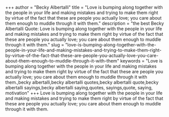 +++
author = "Becky Albertalli"
title = "Love is bumping along together with the people in your life and making mistakes and trying to make them right by virtue of the fact that these are people you actually love; you care about them enough to muddle through it with them."
description = "the best Becky Albertalli Quote: Love is bumping along together with the people in your life and making mistakes and trying to make them right by virtue of the fact that these are people you actually love; you care about them enough to muddle through it with them."
slug = "love-is-bumping-along-together-with-the-people-in-your-life-and-making-mistakes-and-trying-to-make-them-right-by-virtue-of-the-fact-that-these-are-people-you-actually-love-you-care-about-them-enough-to-muddle-through-it-with-them"
keywords = "Love is bumping along together with the people in your life and making mistakes and trying to make them right by virtue of the fact that these are people you actually love; you care about them enough to muddle through it with them.,becky albertalli,becky albertalli quotes,becky albertalli quote,becky albertalli sayings,becky albertalli saying,quotes, sayings,quote, saying, motivation"
+++
Love is bumping along together with the people in your life and making mistakes and trying to make them right by virtue of the fact that these are people you actually love; you care about them enough to muddle through it with them.
